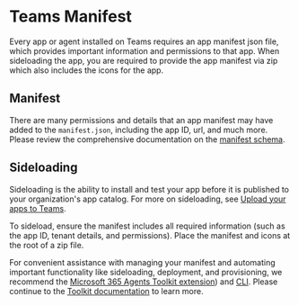 # Teams Manifest

Every app or agent installed on Teams requires an app manifest json file, which provides important information and permissions to that app. When sideloading the app, you are required to provide the app manifest via zip which also includes the icons for the app.

## Manifest

There are many permissions and details that an app manifest may have added to the `manifest.json`, including the app ID, url, and much more. Please review the comprehensive documentation on the [manifest schema](https://learn.microsoft.com/microsoft-365/extensibility/schema/).

## Sideloading

Sideloading is the ability to install and test your app before it is published to your organization's app catalog. For more on sideloading, see [Upload your apps to Teams](https://learn.microsoft.com/microsoftteams/platform/concepts/deploy-and-publish/apps-upload).

To sideload, ensure the manifest includes all required information (such as the app ID, tenant details, and permissions). Place the manifest and icons at the root of a zip file.

For convenient assistance with managing your manifest and automating important functionality like sideloading, deployment, and provisioning, we recommend the [Microsoft 365 Agents Toolkit extension](https://learn.microsoft.com/en-us/microsoftteams/platform/toolkit/install-teams-toolkit)) and [CLI](https://learn.microsoft.com/en-us/microsoftteams/platform/toolkit/microsoft-365-agents-toolkit-cli). Please continue to the [Toolkit documentation](./../agents-toolkit) to learn more.